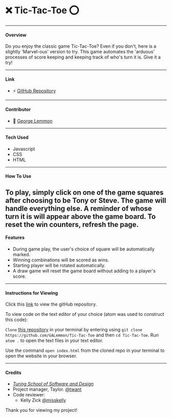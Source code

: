 # :x: **Tic-Tac-Toe** :o:
___
#### Overview

Do you enjoy the classic game Tic-Tac-Toe?  Even if you don't, here is a slightly 'Marvel-ous' version to try.  This game automates the 'arduous' processes of score keeping and keeping track of who's turn it is.  Give it a try!

---
#### Link

* :zap: [GitHub Repository](https://github.com/GALemmon/Tic-Tac-Toe)
---
#### Contributor

* :metal: [George Lemmon](https://github.com/GALemmon)
---
#### Tech Used

* Javascript
* CSS
* HTML
---
#### How To Use

To play, simply click on one of the game squares after choosing to be Tony or Steve.  The game will handle everything else. A reminder of whose turn it is will appear above the game board.  To reset the win counters, refresh the page.
---
#### Features

- During game play, the user's choice of square will be automatically marked.
- Winning combinations will be scored as wins.
- Starting player will be rotated automatically.
- A draw game will reset the game board without adding to a player's score.
---
#### Instructions for Viewing

Click this [link](https://github.com/GALemmon/Tic-Tac-Toe) to view the gitHub repository.

To view code on the text editor of your choice (atom was used to construct this code):

`Clone` [this repository](https://github.com/GALemmon/Tic-Tac-Toe) in your terminal by entering using `git clone https://github.com/GALemmon/Tic-Tac-Toe` and then `cd Tic-Tac-Toe`. Run `atom .` to open the text files in your text editor.

Use the command `open index.html` from the cloned repo in your terminal to open the website in your browser.

---
#### Credits
* [*Turing School of Software and Design*](turing.edu)
* Project manager, Taylor. [@twant](https://github.com/twant)
* Code reviewer:
  * Kelly Zick [@misskelly](https://github.com/misskelly)

Thank you for viewing my project!
